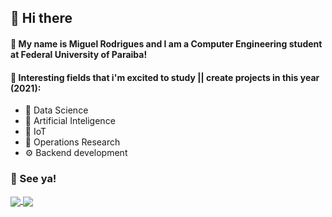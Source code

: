 ## 🖖 Hi there 

#### 🤖 My name is Miguel Rodrigues and I am a Computer Engineering student at Federal University of Paraiba!

#### 📖 Interesting fields that i'm excited to study || create projects in this year (2021):

* 🎲 Data Science
* 🧠 Artificial Inteligence
* 📡 IoT
* 🔗 Operations Research
* ⚙️ Backend development

### 👋 See ya!

<a href="https://github-readme-stats.vercel.app/api?username=rodriguesms">
  <img align="center" src="https://github-readme-stats.vercel.app/api/pin/?username=rodriguesms&theme=dracula" />
</a>
<a href="https://github-readme-stats.vercel.app/api/top-langs/?username=rodriguesms">
  <img align="center" src="https://github-readme-stats.vercel.app/api/top-langs/?username=rodriguesms&theme=dracula" />
</a>
